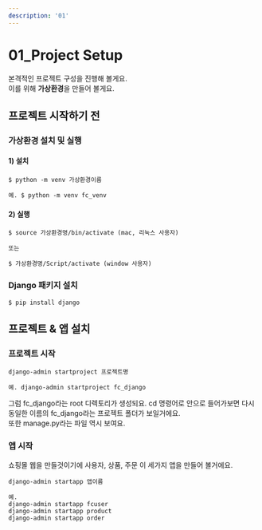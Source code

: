 ```yaml
---
description: '01'
---
```


# 01\_Project Setup

본격적인 프로젝트 구성을 진행해 볼게요.   
이를 위해 **가상환경**을 만들어 볼게요. 

##  프로젝트 시작하기 전 

### 가상환경 설치 및 실행 

#### 1\) 설치 

```text
$ python -m venv 가상환경이름

예. $ python -m venv fc_venv
```

#### 2\) 실행

```text
$ source 가상환경명/bin/activate (mac, 리눅스 사용자)

또는 

$ 가상환경명/Script/activate (window 사용자)
```

### Django 패키지 설치 

```text
$ pip install django
```

## 프로젝트 & 앱 설치 

### 프로젝트 시작 

```text
django-admin startproject 프로젝트명

예. django-admin startproject fc_django
```

그럼 fc\_django라는 root 디렉토리가 생성되요. cd 명령어로 안으로 들어가보면 다시 동일한 이름의 fc\_django라는 프로젝트 폴더가 보일거에요.   
또한 manage.py라는 파일 역시 보여요. 

### 앱 시작 

쇼핑몰 웹을 만들것이기에 사용자, 상품, 주문 이 세가지 앱을 만들어 볼거에요. 

```text
django-admin startapp 앱이름

예. 
django-admin startapp fcuser
django-admin startapp product
django-admin startapp order
```



